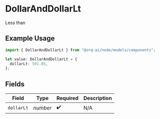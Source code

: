 # DollarAndDollarLt

Less than

## Example Usage

```typescript
import { DollarAndDollarLt } from "@orq-ai/node/models/components";

let value: DollarAndDollarLt = {
  dollarLt: 591.05,
};
```

## Fields

| Field              | Type               | Required           | Description        |
| ------------------ | ------------------ | ------------------ | ------------------ |
| `dollarLt`         | *number*           | :heavy_check_mark: | N/A                |